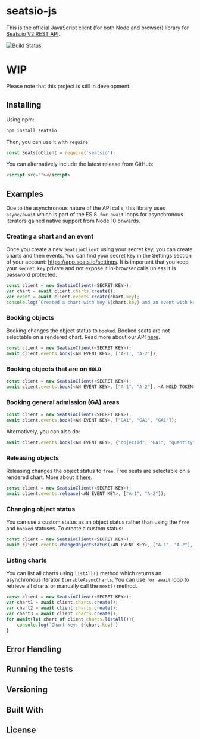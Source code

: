 # seatsio-js
This is the official JavaScript client (for both Node and browser) library for [Seats.io V2 REST API](https://docs.seats.io/docs/api-overview).

[![Build Status](https://travis-ci.org/seatsio/seatsio-js.svg?branch=master)](https://travis-ci.org/seatsio/seatsio-js)

# WIP
Please note that this project is still in development.

## Installing
Using npm:

```sh
npm install seatsio
```
Then, you can use it with `require`

```js
const SeatsioClient = require('seatsio');
```

You can alternatively include the latest release from GitHub:

```html
<script src=""></script>
```

## Examples

Due to the asynchronous nature of the API calls, this library uses `async/await` which is part of the ES 8. `for await` loops for asynchronous iterators gained native support from Node 10 onwards.

### Creating a chart and an event
Once you create a new `SeatsioClient` using your secret key, you can create charts and then events. You can find your secret key in the Settings section of your account: https://app.seats.io/settings. It is important that you keep your `secret key` private and not expose it in-browser calls unless it is password protected.

```js
const client = new SeatsioClient(<SECRET KEY>);
var chart = await client.charts.create();
var event = await client.events.create(chart.key);
console.log(`Created a chart with key ${chart.key} and an event with key: ${event.key}`);
```

### Booking objects

Booking changes the object status to `booked`. Booked seats are not selectable on a rendered chart. Read more about our API [here](https://docs.seats.io/docs/api-book-objects).
```js
const client = new SeatsioClient(<SECRET KEY>);
await client.events.book(<AN EVENT KEY>, ['A-1', 'A-2']);
```

### Booking objects that are on `HOLD`


```js
const client = new SeatsioClient(<SECRET KEY>);
await client.events.book(<AN EVENT KEY>, ["A-1", "A-2"], <A HOLD TOKEN>);
```

### Booking general admission (GA) areas

```js
const client = new SeatsioClient(<SECRET KEY>);
await client.events.book(<AN EVENT KEY>, ["GA1", "GA1", "GA1"]);
```

Alternatively, you can also do:

```js
await client.events.book(<AN EVENT KEY>, {"objectId": "GA1", "quantity" : 3});
```

### Releasing objects

Releasing changes the object status to `free`. Free seats are selectable on a rendered chart. More about it [here](https://docs.seats.io/docs/api-release-objects).

```js
const client = new SeatsioClient(<SECRET KEY>);
await client.events.release(<AN EVENT KEY>, ["A-1", "A-2"]);
```

### Changing object status

You can use a custom status as an object status rather than using the `free` and `booked` statuses. To create a custom status:

```js
const client = new SeatsioClient(<SECRET KEY>);
await client.events.changeObjectStatus(<AN EVENT KEY>, ["A-1", "A-2"], "unavailable");
```

### Listing charts
You can list all charts using `listAll()` method which returns an asynchronous iterator `IterableAsyncCharts`. You can use `for await` loop to retrieve all charts or manually call the `next()` method.

```js
const client = new SeatsioClient(<SECRET KEY>);
var chart1 = await client.charts.create();
var chart2 = await client.charts.create();
var chart3 = await client.charts.create();
for await(let chart of client.charts.listAll()){
    console.log(`Chart key: ${chart.key}`)
}
```

## Error Handling
## Running the tests
## Versioning
## Built With
## License
